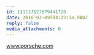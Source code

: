 ```yaml
---
id: 111137527879441720
date: 2016-03-09T04:29:14.000Z
reply: false
media_attachments: 0
---
```


www.porsche.com

